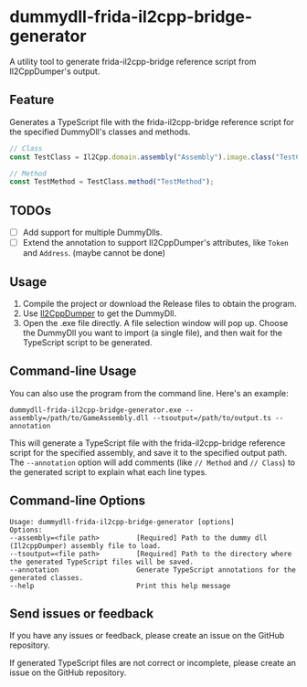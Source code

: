 # dummydll-frida-il2cpp-bridge-generator

A utility tool to generate frida-il2cpp-bridge reference script from Il2CppDumper's output.

## Feature

Generates a TypeScript file with the frida-il2cpp-bridge reference script for the specified DummyDll's classes and methods.

```typescript
// Class
const TestClass = Il2Cpp.domain.assembly("Assembly").image.class("TestClass");

// Method
const TestMethod = TestClass.method("TestMethod");
```
## TODOs

- [ ] Add support for multiple DummyDlls.
- [ ] Extend the annotation to support Il2CppDumper's attributes, like `Token` and `Address`. (maybe cannot be done)
## Usage

1. Compile the project or download the Release files to obtain the program.
2. Use [Il2CppDumper](https://github.com/Perfare/Il2CppDumper) to get the DummyDll.
3. Open the .exe file directly. A file selection window will pop up. Choose the DummyDll you want to import (a single file), and then wait for the TypeScript script to be generated.

## Command-line Usage

You can also use the program from the command line. Here's an example:

`dummydll-frida-il2cpp-bridge-generator.exe --assembly=/path/to/GameAssembly.dll --tsoutput=/path/to/output.ts --annotation`

This will generate a TypeScript file with the frida-il2cpp-bridge reference script for the specified assembly, and save it to the specified output path. The `--annotation` option will add comments (like `// Method` and `// Class`) to the generated script to explain what each line types.


## Command-line Options

```
Usage: dummydll-frida-il2cpp-bridge-generator [options]
Options:
--assembly=<file path>         [Required] Path to the dummy dll (Il2cppDumper) assembly file to load.
--tsoutput=<file path>         [Required] Path to the directory where the generated TypeScript files will be saved.
--annotation                   Generate TypeScript annotations for the generated classes.
--help                         Print this help message
```

## Send issues or feedback

If you have any issues or feedback, please create an issue on the GitHub repository.

If generated TypeScript files are not correct or incomplete, please create an issue on the GitHub repository.